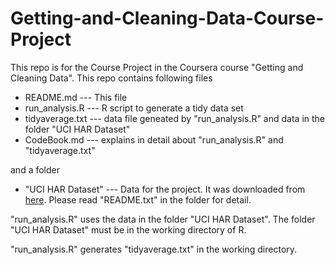 Getting-and-Cleaning-Data-Course-Project
========================================


This repo is for the Course Project in the Coursera course "Getting and Cleaning Data".
This repo contains following files

* README.md	--- This file
* run_analysis.R --- R script to generate a tidy data set
* tidyaverage.txt --- data file geneated by "run_analysis.R" and data in the folder "UCI HAR Dataset"
* CodeBook.md	--- explains in detail about "run_analysis.R" and "tidyaverage.txt"

and a folder

* "UCI HAR Dataset" --- Data for the project. It was downloaded from [here](https://d396qusza40orc.cloudfront.net/getdata%2Fprojectfiles%2FUCI%20HAR%20Dataset.zip "here"). Please read "README.txt" in the folder for detail.



"run_analysis.R" uses the data in the folder "UCI HAR Dataset". The folder "UCI HAR Dataset" must be in the working directory of R. 

"run_analysis.R" generates "tidyaverage.txt" in the working directory.
